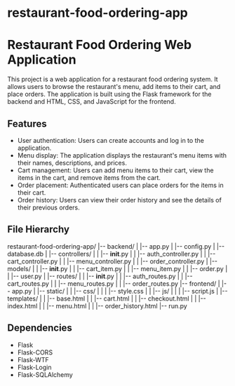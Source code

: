 # restaurant-food-ordering-app

# Restaurant Food Ordering Web Application

This project is a web application for a restaurant food ordering system. It allows users to browse the restaurant's menu, add items to their cart, and place orders. The application is built using the Flask framework for the backend and HTML, CSS, and JavaScript for the frontend.

## Features

- User authentication: Users can create accounts and log in to the application.
- Menu display: The application displays the restaurant's menu items with their names, descriptions, and prices.
- Cart management: Users can add menu items to their cart, view the items in the cart, and remove items from the cart.
- Order placement: Authenticated users can place orders for the items in their cart.
- Order history: Users can view their order history and see the details of their previous orders.

## File Hierarchy

restaurant-food-ordering-app/
|-- backend/
|   |-- app.py
|   |-- config.py
|   |-- database.db
|   |-- controllers/
|   |   |-- __init__.py
|   |   |-- auth_controller.py
|   |   |-- cart_controller.py
|   |   |-- menu_controller.py
|   |   |-- order_controller.py
|   |-- models/
|   |   |-- __init__.py
|   |   |-- cart_item.py
|   |   |-- menu_item.py
|   |   |-- order.py
|   |   |-- user.py
|   |-- routes/
|   |   |-- __init__.py
|   |   |-- auth_routes.py
|   |   |-- cart_routes.py
|   |   |-- menu_routes.py
|   |   |-- order_routes.py
|-- frontend/
|   |-- app.py
|   |-- static/
|   |   |-- css/
|   |   |   |-- style.css
|   |   |-- js/
|   |   |   |-- script.js
|   |-- templates/
|   |   |-- base.html
|   |   |-- cart.html
|   |   |-- checkout.html
|   |   |-- index.html
|   |   |-- menu.html
|   |   |-- order_history.html
|-- run.py


## Dependencies


- Flask
- Flask-CORS
- Flask-WTF
- Flask-Login
- Flask-SQLAlchemy



